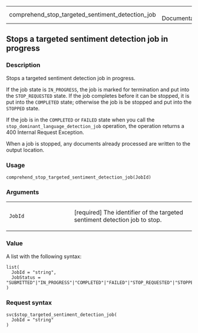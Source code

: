 <table style="width: 100%;">
<tbody>
<tr class="odd">
<td>comprehend_stop_targeted_sentiment_detection_job</td>
<td style="text-align: right;">R Documentation</td>
</tr>
</tbody>
</table>

## Stops a targeted sentiment detection job in progress

### Description

Stops a targeted sentiment detection job in progress.

If the job state is `IN_PROGRESS`, the job is marked for termination and
put into the `STOP_REQUESTED` state. If the job completes before it can
be stopped, it is put into the `COMPLETED` state; otherwise the job is
be stopped and put into the `STOPPED` state.

If the job is in the `COMPLETED` or `FAILED` state when you call the
`stop_dominant_language_detection_job` operation, the operation returns
a 400 Internal Request Exception.

When a job is stopped, any documents already processed are written to
the output location.

### Usage

    comprehend_stop_targeted_sentiment_detection_job(JobId)

### Arguments

<table>
<colgroup>
<col style="width: 35%" />
<col style="width: 65%" />
</colgroup>
<tbody>
<tr class="odd">
<td><code
id="comprehend_stop_targeted_sentiment_detection_job_:_JobId">JobId</code></td>
<td><p>[required] The identifier of the targeted sentiment detection job
to stop.</p></td>
</tr>
</tbody>
</table>

### Value

A list with the following syntax:

    list(
      JobId = "string",
      JobStatus = "SUBMITTED"|"IN_PROGRESS"|"COMPLETED"|"FAILED"|"STOP_REQUESTED"|"STOPPED"
    )

### Request syntax

    svc$stop_targeted_sentiment_detection_job(
      JobId = "string"
    )
